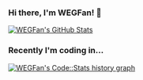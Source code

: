 ### Hi there, I'm WEGFan! 👋

<a href="https://github.com/WEGFan">
  <img src="https://github-readme-stats.wegfan.vercel.app/api?username=WEGFan&show_icons=true&count_private=true&include_all_commits=true" alt="WEGFan's GitHub Stats" />
</a>

### Recently I'm coding in...

<a href="https://codestats.net/users/WEGFan">
  <img src='https://codestats-readme.wegfan.cn/history-graph/WEGFan?width=850&height=300&timezone=08:00&history_days=20&max_languages=12&language_colors=["3e4053","f15854","5da5da","faa43a","60bd68","f17cb0","b2912f","00897b","b276b2","ffc0cb","cddc39","7e57c2","bdbdbd"]' alt="WEGFan's Code::Stats history graph" />
</a>
